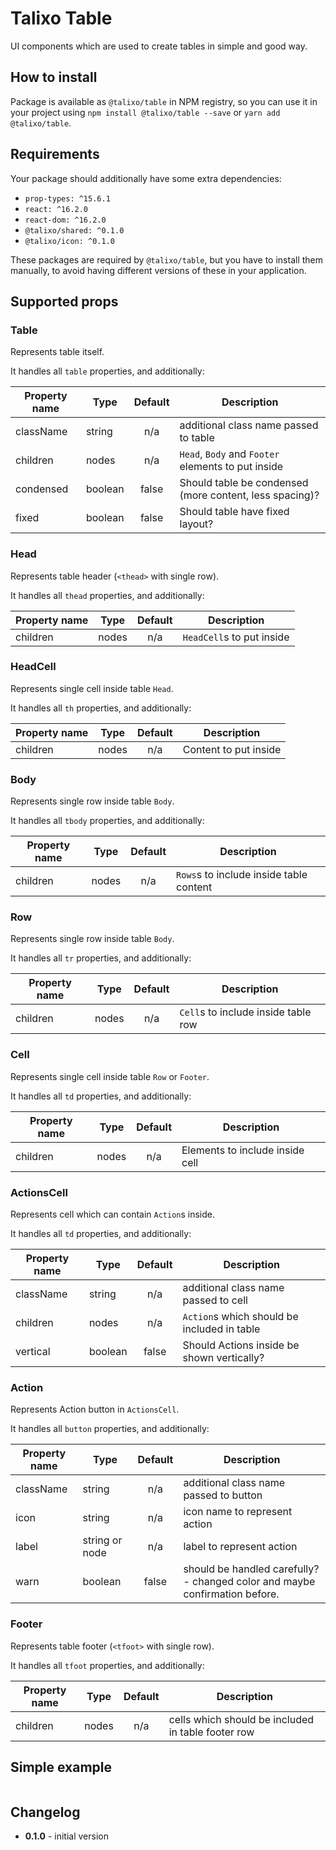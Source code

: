# Talixo Table

UI components which are used to create tables in simple and good way.

## How to install

Package is available as `@talixo/table` in NPM registry, so you can use it in your project
using `npm install @talixo/table --save` or `yarn add @talixo/table`.

## Requirements

Your package should additionally have some extra dependencies:

- `prop-types: ^15.6.1`
- `react: ^16.2.0`
- `react-dom: ^16.2.0`
- `@talixo/shared: ^0.1.0`
- `@talixo/icon: ^0.1.0`

These packages are required by `@talixo/table`, but you have to install them manually,
to avoid having different versions of these in your application.

## Supported props

### Table

Represents table itself.

It handles all `table` properties, and additionally:

Property name | Type      | Default | Description
--------------|-----------|:-------:|--------------------------------
className     | string    | n/a     | additional class name passed to table
children      | nodes     | n/a     | `Head`, `Body` and `Footer` elements to put inside
condensed     | boolean   | false   | Should table be condensed (more content, less spacing)?
fixed         | boolean   | false   | Should table have fixed layout?

### Head

Represents table header (`<thead>` with single row).

It handles all `thead` properties, and additionally:

Property name | Type      | Default | Description
--------------|-----------|:-------:|--------------------------------
children      | nodes     | n/a     | `HeadCell`s to put inside

### HeadCell

Represents single cell inside table `Head`.

It handles all `th` properties, and additionally:

Property name | Type      | Default | Description
--------------|-----------|:-------:|--------------------------------
children      | nodes     | n/a     | Content to put inside

### Body

Represents single row inside table `Body`.

It handles all `tbody` properties, and additionally:

Property name | Type      | Default | Description
--------------|-----------|:-------:|--------------------------------
children      | nodes     | n/a     | `Rows`s to include inside table content

### Row

Represents single row inside table `Body`.

It handles all `tr` properties, and additionally:

Property name | Type      | Default | Description
--------------|-----------|:-------:|--------------------------------
children      | nodes     | n/a     | `Cell`s to include inside table row

### Cell

Represents single cell inside table `Row` or `Footer`.

It handles all `td` properties, and additionally:

Property name | Type      | Default | Description
--------------|-----------|:-------:|--------------------------------
children      | nodes     | n/a     | Elements to include inside cell

### ActionsCell

Represents cell which can contain `Action`s inside.

It handles all `td` properties, and additionally:

Property name | Type      | Default | Description
--------------|-----------|:-------:|--------------------------------
className     | string    | n/a     | additional class name passed to cell
children      | nodes     | n/a     | `Action`s which should be included in table
vertical      | boolean   | false   | Should Actions inside be shown vertically?

### Action

Represents Action button in `ActionsCell`.

It handles all `button` properties, and additionally:

Property name | Type           | Default | Description
--------------|----------------|:-------:|--------------------------------
className     | string         | n/a     | additional class name passed to button
icon          | string         | n/a     | icon name to represent action
label         | string or node | n/a     | label to represent action
warn          | boolean        | false   | should be handled carefully? - changed color and maybe confirmation before.

### Footer

Represents table footer (`<tfoot>` with single row).

It handles all `tfoot` properties, and additionally:

Property name | Type      | Default | Description
--------------|-----------|:-------:|--------------------------------
children      | nodes     | n/a     | cells which should be included in table footer row

## Simple example

```js
```

## Changelog

- **0.1.0** - initial version
